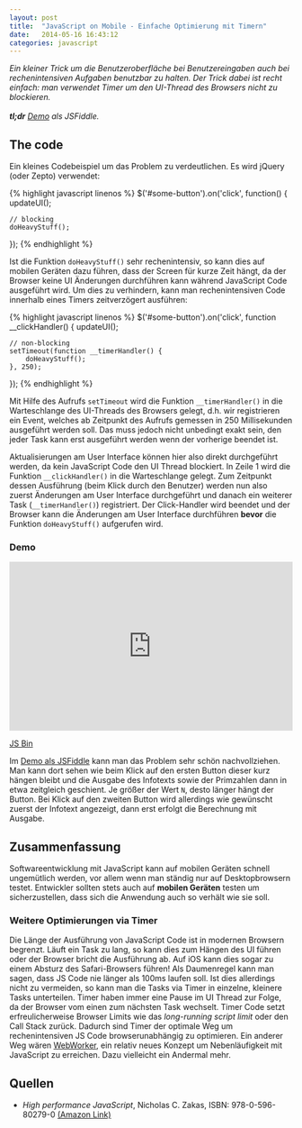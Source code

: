```yaml
---
layout: post
title:  "JavaScript on Mobile - Einfache Optimierung mit Timern"
date:   2014-05-16 16:43:12
categories: javascript
---
```


<em>
Ein kleiner Trick um die Benutzeroberfläche bei Benutzereingaben auch bei rechenintensiven Aufgaben benutzbar zu halten. Der Trick dabei ist recht einfach: man verwendet Timer um den UI-Thread des Browsers nicht zu blockieren.
<br><br>
<strong>tl;dr</strong> <a href="http://jsfiddle.net/8RwQV/1/">Demo</a> als JSFiddle.
</em>

## The code ##

Ein kleines Codebeispiel um das Problem zu verdeutlichen. Es wird jQuery (oder Zepto) verwendet:

{% highlight javascript linenos %}
$('#some-button').on('click', function() {
    updateUI();

    // blocking
    doHeavyStuff();
});
{% endhighlight %}

Ist die Funktion `doHeavyStuff()` sehr rechenintensiv, so kann dies auf mobilen Geräten dazu führen, dass der Screen für kurze Zeit hängt, da der Browser keine UI Änderungen durchführen kann während JavaScript Code ausgeführt wird. Um dies zu verhindern, kann man rechenintensiven Code innerhalb eines Timers zeitverzögert ausführen:

{% highlight javascript linenos %}
$('#some-button').on('click', function __clickHandler() {
    updateUI();

    // non-blocking
    setTimeout(function __timerHandler() {
        doHeavyStuff();
    }, 250);
});
{% endhighlight %}

Mit Hilfe des Aufrufs `setTimeout` wird die Funktion `__timerHandler()` in die Warteschlange des UI-Threads des Browsers gelegt, d.h. wir registrieren ein Event, welches ab Zeitpunkt des Aufrufs gemessen in 250 Millisekunden ausgeführt werden soll. Das muss jedoch nicht unbedingt exakt sein, den jeder Task kann erst ausgeführt werden wenn der vorherige beendet ist.

Aktualisierungen am User Interface können hier also direkt durchgeführt werden, da kein JavaScript Code den UI Thread blockiert. In Zeile 1 wird die Funktion `__clickHandler()` in die Warteschlange gelegt. Zum Zeitpunkt dessen Ausführung (beim Klick durch den Benutzer) werden nun also zuerst Änderungen am User Interface durchgeführt und danach ein weiterer Task (`__timerHandler()`) registriert. Der Click-Handler wird beendet und der Browser kann die Änderungen am User Interface durchführen __bevor__ die Funktion `doHeavyStuff()` aufgerufen wird.

### Demo ###

<iframe width="100%" height="300" src="http://jsfiddle.net/8RwQV/1/embedded/result" allowfullscreen="allowfullscreen" frameborder="0"></iframe>

<a class="jsbin-embed" href="https://jsbin.com/dumaxovo/1/embed?output">JS Bin</a><script src="https://static.jsbin.com/js/embed.js"></script>

Im [Demo als JSFiddle](http://jsfiddle.net/8RwQV/1/) kann man das Problem sehr schön nachvollziehen. Man kann dort sehen wie beim Klick auf den ersten Button dieser kurz hängen bleibt und die Ausgabe des Infotexts sowie der Primzahlen  dann in etwa zeitgleich geschient. Je größer der Wert `N`, desto länger hängt der Button.
Bei Klick auf den zweiten Button wird allerdings wie gewünscht zuerst der Infotext angezeigt, dann erst erfolgt die Berechnung mit Ausgabe.


## Zusammenfassung ##

Softwareentwicklung mit JavaScript kann auf mobilen Geräten schnell ungemütlich werden, vor allem wenn man ständig nur auf Desktopbrowsern testet. Entwickler sollten stets auch auf __mobilen Geräten__ testen um sicherzustellen, dass sich die Anwendung auch so verhält wie sie soll.


### Weitere Optimierungen via Timer ###

Die Länge der Ausführung von JavaScript Code ist in modernen Browsern begrenzt. Läuft ein Task zu lang, so kann dies zum Hängen des UI führen oder der Browser bricht die Ausführung ab. Auf iOS kann dies sogar zu einem Absturz des Safari-Browsers führen! Als Daumenregel kann man sagen, dass JS Code nie länger als 100ms laufen soll. Ist dies allerdings nicht zu vermeiden, so kann man die Tasks via Timer in einzelne, kleinere Tasks unterteilen.
Timer haben immer eine Pause im UI Thread zur Folge, da der Browser vom einen zum nächsten Task wechselt. Timer Code setzt erfreulicherweise Browser Limits wie das _long-running script limit_ oder den Call Stack zurück. Dadurch sind Timer der optimale Weg um rechenintensiven JS Code browserunabhängig zu optimieren. Ein anderer Weg wären <a href="http://www.html5rocks.com/de/tutorials/workers/basics/">WebWorker</a>, ein relativ neues Konzept um Nebenläufigkeit mit JavaScript zu erreichen. Dazu vielleicht ein Andermal mehr.


## Quellen ##
* _High performance JavaScript_, Nicholas C. Zakas, ISBN: 978-0-596-80279-0 [(Amazon Link)](http://www.amazon.de/Performance-JavaScript-Faster-Application-Interfaces/dp/059680279X)
